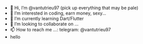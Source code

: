 - 👋 Hi, I’m @vantutrieu97 (pick up everything that may be pale)
- 👀 I’m interested in coding, earn money, sexy...
- 🌱 I’m currently learning Dart/Flutter
- 💞️ I’m looking to collaborate on ...
- 📫 How to reach me ...: telegram: @vantutrieu97
- hello

<!---
vantutrieu97/vantutrieu97 is a ✨ special ✨ repository because its `README.md` (this file) appears on your GitHub profile.
You can click the Preview link to take a look at your changes.
--->
